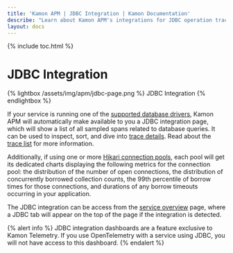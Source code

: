 ```yaml
---
title: 'Kamon APM | JDBC Integration | Kamon Documentation'
describe: "Learn about Kamon APM's integrations for JDBC operation tracing and Hikari connection pool metrics"
layout: docs
---
```


{% include toc.html %}

JDBC Integration
================

{% lightbox /assets/img/apm/jdbc-page.png %}
JDBC Integration
{% endlightbox %}

If your service is running one of the [supported database drivers][jdbc-metrics], Kamon APM will automatically make available to you a JDBC integration page, which will show a list of all sampled spans related to database queries. It can be used to inspect, sort, and dive into [trace details]. Read about the [trace list] for more information.

Additionally, if using one or more [Hikari connection pools][connection-pool-metrics], each pool will get its dedicated charts displaying the following metrics for the connection pool: the distribution of the number of open connections, the distribution of concurrently borrowed collection counts, the 99th percentile of borrow times for those connections, and durations of any borrow timeouts occurring in your application.

The JDBC integration can be access from the [service overview] page, where a JDBC tab will appear on the top of the page if the integration is detected. 

{% alert info %}
JDBC integration dashboards are a feature exclusive to Kamon Telemetry. If you use OpenTelemetry with a service using JDBC, you will not have access to this dashboard.
{% endalert %}

[service overview]: ../service-details/
[jdbc-metrics]: ../../../instrumentation/jdbc/statement-tracing/
[connection-pool-metrics]: ../../../instrumentation/jdbc/hikari/
[trace list]: ../../traces/trace-list/
[trace details]: ../../traces/trace-details/

